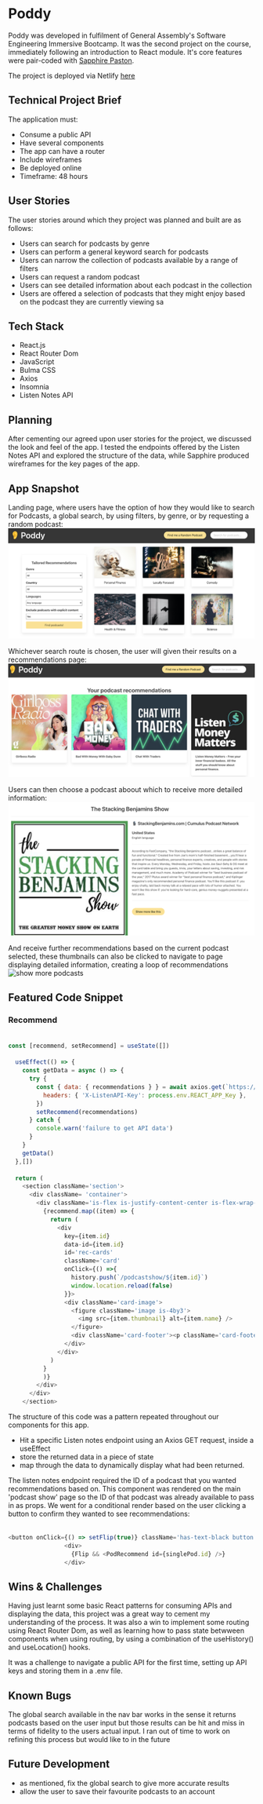 # Poddy 
Poddy was developed in fulfilment of General Assembly's Software Engineering Immersive Bootcamp. It was the second project on the course, immediately following an introduction to React module. It's core features were pair-coded with [Sapphire Paston](https://github.com/sapphire-p). 

The project is deployed via Netlify [here](https://frosty-shaw-45771e.netlify.app/)

## Technical Project Brief

The application must:

* Consume a public API 
* Have several components
* The app can have a router
* Include wireframes
* Be deployed online
* Timeframe: 48 hours

## User Stories

The user stories around which they project was planned and built are as follows: 

* Users can search for podcasts by genre
* Users can perform a general keyword search for podcasts
* Users can narrow the collection of podcasts available by a range of filters
* Users can request a random podcast
* Users can see detailed information about each podcast in the collection   
* Users are offered a selection of podcasts that they might enjoy based on the podcast they are currently viewing
sa

## Tech Stack

* React.js
* React Router Dom 
* JavaScript
* Bulma CSS
* Axios
* Insomnia
* Listen Notes API


## Planning

After cementing our agreed upon user stories for the project, we discussed the look and feel of the app. I tested the endpoints offered by the Listen Notes API and explored the structure of the data, while Sapphire produced wireframes for the key pages of the app. 


## App Snapshot

Landing page, where users have the option of how they would like to search for Podcasts, a global search, by using filters, by genre, or by requesting a random podcast:
![landing page](/readme_assets/poddy-lp.png)

Whichever search route is chosen, the user will given their results on a recommendations page:
![recommendations page](/readme_assets/results.png)

Users can then choose a podcast aboout which to receive more detailed information:
![show podcast page](/readme_assets/podcast-show.png)

And receive further recommendations based on the current podcast selected, these thumbnails can also be clicked to navigate to page displaying detailed information, creating a loop of recommendations
![show more podcasts]('/readme_assets/show-more.png)


## Featured Code Snippet

### Recommend 

```javascript

const [recommend, setRecommend] = useState([]) 

  useEffect(() => {
    const getData = async () => {
      try {
        const { data: { recommendations } } = await axios.get(`https://listen-api.listennotes.com/api/v2/podcasts/${id}/recommendations?safe_mode=0`, {
          headers: { 'X-ListenAPI-Key': process.env.REACT_APP_Key },
        })
        setRecommend(recommendations)
      } catch {
        console.warn('failure to get API data')
      }
    }
    getData()
  },[])

  return (
    <section className='section'>
      <div className= 'container'>
        <div className='is-flex is-justify-content-center is-flex-wrap-wrap'>
          {recommend.map((item) => {
            return (
              <div 
                key={item.id} 
                data-id={item.id} 
                id='rec-cards' 
                className='card' 
                onClick={() =>{ 
                  history.push(`/podcastshow/${item.id}`)
                  window.location.reload(false)
                }}>
                <div className='card-image'>
                  <figure className='image is-4by3'>
                    <img src={item.thumbnail} alt={item.name} />
                  </figure>
                  <div className='card-footer'><p className='card-footer-item has-text-centered'>{item.title}</p></div>
                </div>
              </div>
            )
          }
          )}
        </div> 
      </div>
    </section>

```

The structure of this code was a pattern repeated throughout our components for this app. 
* Hit a specific Listen notes endpoint using an Axios GET request, inside a useEffect
* store the returned data in a piece of state 
* map through the data to dynamically display what had been returned.  

The listen notes endpoint required the ID of a podcast that you wanted recommendations based on. This component was rendered on the main 
'podcast show' page so the ID of that podcast was already available to pass in as props. We went for a conditional render based on the user clicking a button to confirm they wanted to see recommendations: 

```javascript

<button onClick={() => setFlip(true)} className='has-text-black button is-warning is-rounded mt-4'>Show more like this</button>
                <div>
                  {Flip && <PodRecommend id={singlePod.id} />}
                </div>
```

## Wins & Challenges

Having just learnt some basic React patterns for consuming APIs and displaying the data, this project was a great way to cement my understanding of the process. It was also a win to implement some routing using React Router Dom, as well as learning how to pass state betwween components when using routing, by using a combination of the useHistory() and useLocation() hooks.

It was a challenge to navigate a public API for the first time, setting up API keys and storing them in a .env file.

## Known Bugs

The global search available in the nav bar works in the sense it returns podcasts based on the user input but those results can be hit and miss in terms of fidelity to the users actual input. I ran out of time to work on refining this process but would like to in the future

## Future Development

* as mentioned, fix the global search to give more accurate results
* allow the user to save their favourite podcasts to an account




